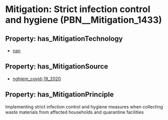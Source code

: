# Mitigation: __Strict infection control and hygiene__ (PBN__Mitigation_1433)

## Property: has_MitigationTechnology

* [nan](../Technology/PBN__Technology_22)

## Property: has_MitigationSource

* [nghiem_covid-19_2020](../Article/PBN__Article_229)

## Property: has_MitigationPrinciple

Implementing strict infection control and hygiene measures when collecting waste materials from affected households and quarantine facilities

